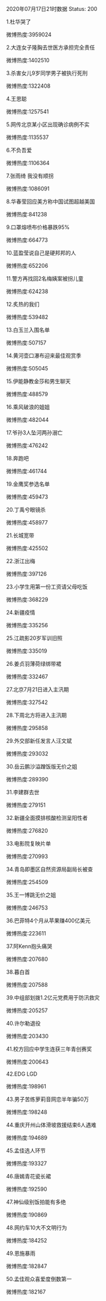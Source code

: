 2020年07月17日21时数据
Status: 200

1.杜华哭了

微博热度:3959024

2.大连女子隆胸去世医方承担完全责任

微博热度:1402510

3.杀害女儿9岁同学男子被执行死刑

微博热度:1322408

4.王思聪

微博热度:1257541

5.网传北京某小区出现确诊病例不实

微博热度:1135537

6.不负吾爱

微博热度:1106364

7.张雨绮 我没有顺拐

微博热度:1086091

8.华春莹回应美方称中国试图超越美国

微博热度:841238

9.口罩熔喷布价格暴跌95%

微博热度:664773

10.蓝盈莹说自己是硬邦邦的人

微博热度:652206

11.警方再找回2名梅姨案被拐儿童

微博热度:624238

12.炙热的我们

微博热度:539482

13.白玉兰入围名单

微博热度:507157

14.黄河壶口瀑布迎来最佳观赏季

微博热度:505045

15.伊能静教金莎和男生聊天

微博热度:488579

16.乘风破浪的姐姐

微博热度:482044

17.爷孙3人坠河两孙溺亡

微博热度:476242

18.奔跑吧

微博热度:461744

19.金鹰奖参选名单

微博热度:459473

20.丁禹兮眼镜杀

微博热度:458977

21.长城宽带

微博热度:425502

22.浙江出梅

微博热度:397126

23.小学生用第一份工资请父母吃饭

微博热度:368229

24.新疆疫情

微博热度:335256

25.江疏影20岁军训旧照

微博热度:335019

26.姜贞羽薄荷绿绑带裙

微博热度:332467

27.北京7月21日进入主汛期

微博热度:327542

28.下周北方将进入主汛期

微博热度:295858

29.外交部新任发言人汪文斌

微博热度:293032

30.岳云鹏沙溢蹭饭版无价之姐

微博热度:289390

31.李建群去世

微博热度:279151

32.新疆全面摸排核酸检测呈阳性者

微博热度:276820

33.电影院复映片单

微博热度:270993

34.青岛即墨区自然资源局副局长被查

微博热度:254509

35.王一博跳无价之姐

微博热度:246753

36.巴菲特4个月从苹果赚400亿美元

微博热度:223611

37.阿Kenn抱头痛哭

微博热度:207680

38.暮白首

微博热度:207588

39.中组部划拨1.2亿元党费用于防汛救灾

微博热度:205257

40.许尔勒退役

微博热度:203430

41.校方回应中学生连获三年青创赛奖

微博热度:200643

42.EDG LGD

微博热度:198961

43.男子苦练萝莉音网恋半年骗50万

微博热度:198248

44.重庆开州山体滑坡救援结束6人遇难

微博热度:194689

45.孟佳选人环节

微博热度:193327

46.唐嫣青花瓷长裙

微博热度:192590

47.神仙级别饭拍能有多绝

微博热度:190869

48.网约车10大不文明行为

微博热度:184252

49.恩施暴雨

微博热度:182847

50.孟佳观众喜爱度倒数第一

微博热度:182167

